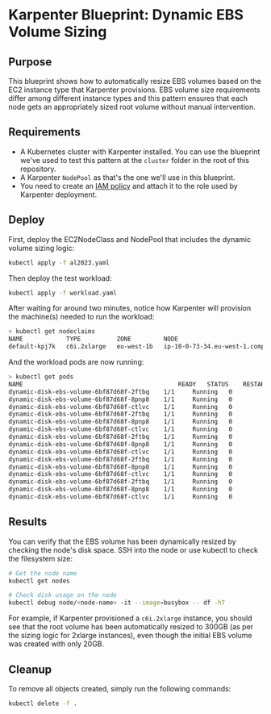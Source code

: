 # Karpenter Blueprint: Dynamic EBS Volume Sizing

## Purpose

This blueprint shows how to automatically resize EBS volumes based on the EC2 instance type that Karpenter provisions. EBS volume size requirements differ among different instance types and this pattern ensures that each node gets an appropriately sized root volume without manual intervention.

## Requirements

* A Kubernetes cluster with Karpenter installed. You can use the blueprint we've used to test this pattern at the `cluster` folder in the root of this repository.
* A Karpenter `NodePool` as that's the one we'll use in this blueprint. 
* You need to create an [IAM policy](iam-policy.yaml) and attach it to the role used by Karpenter deployment. 

## Deploy

First, deploy the EC2NodeClass and NodePool that includes the dynamic volume sizing logic:

```sh
kubectl apply -f al2023.yaml
```

Then deploy the test workload:

```sh
kubectl apply -f workload.yaml
```

After waiting for around two minutes, notice how Karpenter will provision the machine(s) needed to run the workload:

```sh
> kubectl get nodeclaims
NAME            TYPE          ZONE         NODE                                       READY   AGE
default-kpj7k   c6i.2xlarge   eu-west-1b   ip-10-0-73-34.eu-west-1.compute.internal   True    57s
```

And the workload pods are now running:

```sh
> kubectl get pods                                                                                                             
NAME                                           READY   STATUS    RESTARTS   AGE
dynamic-disk-ebs-volume-6bf87d68f-2ftbq    1/1     Running   0          53s
dynamic-disk-ebs-volume-6bf87d68f-8pnp8    1/1     Running   0          53s
dynamic-disk-ebs-volume-6bf87d68f-ctlvc    1/1     Running   0          53s
dynamic-disk-ebs-volume-6bf87d68f-2ftbq    1/1     Running   0          53s
dynamic-disk-ebs-volume-6bf87d68f-8pnp8    1/1     Running   0          53s
dynamic-disk-ebs-volume-6bf87d68f-ctlvc    1/1     Running   0          53s
dynamic-disk-ebs-volume-6bf87d68f-2ftbq    1/1     Running   0          53s
dynamic-disk-ebs-volume-6bf87d68f-8pnp8    1/1     Running   0          53s
dynamic-disk-ebs-volume-6bf87d68f-ctlvc    1/1     Running   0          53s
dynamic-disk-ebs-volume-6bf87d68f-2ftbq    1/1     Running   0          53s
dynamic-disk-ebs-volume-6bf87d68f-8pnp8    1/1     Running   0          53s
dynamic-disk-ebs-volume-6bf87d68f-ctlvc    1/1     Running   0          53s
dynamic-disk-ebs-volume-6bf87d68f-2ftbq    1/1     Running   0          53s
dynamic-disk-ebs-volume-6bf87d68f-8pnp8    1/1     Running   0          53s
dynamic-disk-ebs-volume-6bf87d68f-ctlvc    1/1     Running   0          53s
```

## Results

You can verify that the EBS volume has been dynamically resized by checking the node's disk space. SSH into the node or use kubectl to check the filesystem size:

```sh
# Get the node name
kubectl get nodes

# Check disk usage on the node
kubectl debug node/<node-name> -it --image=busybox -- df -hT
```

For example, if Karpenter provisioned a `c6i.2xlarge` instance, you should see that the root volume has been automatically resized to 300GB (as per the sizing logic for 2xlarge instances), even though the initial EBS volume was created with only 20GB.

## Cleanup

To remove all objects created, simply run the following commands:

```sh
kubectl delete -f .
```